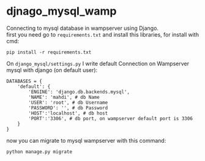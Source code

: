 # djnago_mysql_wamp
Connecting to mysql database in wampserver using Django.
<br>
first you need go to `requirements.txt` and install this libraries, for install with cmd:
```
pip install -r requirements.txt
```

On `django_mysql/settings.py` I write default Connection on Wampserver mysql with django (on default user):
```
DATABASES = {
    'default': {
        'ENGINE': 'django.db.backends.mysql',
        'NAME': 'mahdi', # db Name
        'USER': 'root', # db Username
        'PASSWORD': '', # db Password
        'HOST':'localhost', # db host
        'PORT':'3306', # db port, on wampserver default port is 3306
    }
}
```
now you can migrate to mysql wampserver with this command:
```
python manage.py migrate
```

